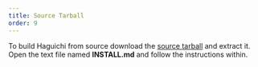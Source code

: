 ```yaml
---
title: Source Tarball
order: 9
---
```

To build Haguichi from source download the <a href="https://launchpad.net/haguichi/1.5/1.5.0/+download/haguichi-1.5.0.tar.xz" target="_blank">source tarball</a> and extract it. Open the text file named <b>INSTALL.md</b> and follow the instructions within.

